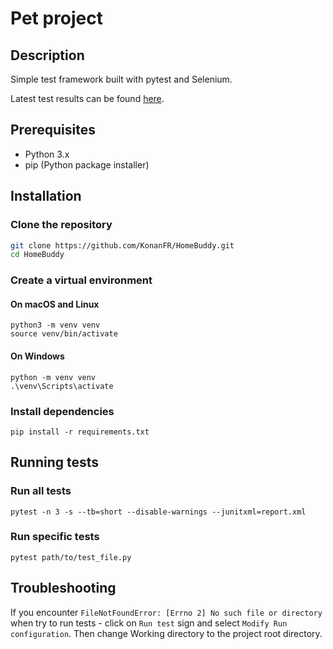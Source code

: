 # Pet project

## Description
Simple test framework built with pytest and Selenium.

Latest test results can be found [here](https://konanfr.github.io/PetProject/).

## Prerequisites
- Python 3.x
- pip (Python package installer)

## Installation

### Clone the repository
```sh
git clone https://github.com/KonanFR/HomeBuddy.git
cd HomeBuddy
```

### Create a virtual environment
#### On macOS and Linux
```
python3 -m venv venv
source venv/bin/activate
```

#### On Windows
```
python -m venv venv
.\venv\Scripts\activate
```

### Install dependencies
```
pip install -r requirements.txt
```

## Running tests
### Run all tests
```
pytest -n 3 -s --tb=short --disable-warnings --junitxml=report.xml
```

### Run specific tests
```
pytest path/to/test_file.py
```

## Troubleshooting
If you encounter ```FileNotFoundError: [Errno 2] No such file or directory``` when try to run tests - click on `Run test` sign 
and select `Modify Run configuration`. Then change Working directory to the project root directory.
